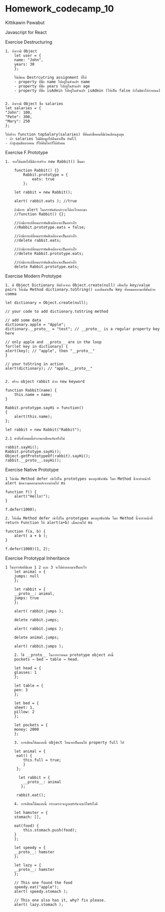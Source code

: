 # Homework_codecamp_10

Kittikawin Pawabut

Javascript for React 

Exercise Destructuring

    1. ถ้าเรามี Object 
        let user = {
        name: "John",
        years: 30
        };

        ให้เขียน Destrcutring assignment ที่ให้
        - property ที่ชื่อ name ไปอยู่ในตัวแปร name
        - property ที่ชื่อ years ไปอยู่ในตัวแปร age
        - property ที่ชื่อ isAdmin ไปอยู่ในตัวแปร isAdmin (ให้เป็น false ถ้าไม่มีค่าให้กำหนด)
      
     
    2. ถ้าเรามี Object ชื่อ salaries
    let salaries = {
    "John": 100,
    "Pete": 300,
    "Mary": 250
    };

    ให้สร้าง function topSalary(salaries) ที่คืนค่าชื่อคนที่มีเงินเดือนสูงสุด
    - ถ้า salaries ไม่มีข้อมูลให้คืนค่าเป็น null
    - ถ้าสูงสุดมีหลายคน ก็ให้คืนใครก็ได้สักคน


Exercise F.Prototype

    1. จากโค๊ดต่อไปนี้มีการสร้าง new Rabbit() ขึ้นมา

        function Rabbit() {}
            Rabbit.prototype = {
                eats: true
            };

        let rabbit = new Rabbit();

        alert( rabbit.eats ); //true

        ถ้ามีการ alert ในบรรทัดดังกล่าวจะได้อะไรออกมา 
        //function Rabbit() {};

        //ถ้ามีการเปลี่ยนบรรทัดสีเหลืองจะเป็นอย่างไร
        //Rabbit.prototype.eats = false;

        //ถ้ามีการเปลี่ยนบรรทัดสีเหลืองจะเป็นอย่างไร
        //delete rabbit.eats;

        //ถ้ามีการเปลี่ยนบรรทัดสีเหลืองจะเป็นอย่างไร
        //delete Rabbit.prototype.eats;

        //ถ้ามีการเปลี่ยนบรรทัดสีเหลืองจะเป็นอย่างไร
        delete Rabbit.prototype.eats;
        
Exercise Modern Prototype

    1. มี Object Dictionary ที่สร้างจาก Object.create(null) เพื่อเก็บ key/value pairs ให้เพิ่ม Method dictionary.toString() และคืนค่าเป็น key ทั้งหมดออกมาที่คั้นด้วย comma

    let dictionary = Object.create(null);

    // your code to add dictionary.toString method

    // add some data
    dictionary.apple = "Apple";
    dictionary.__proto__ = "test"; // __proto__ is a regular property key here

    // only apple and __proto__ are in the loop
    for(let key in dictionary) {
    alert(key); // "apple", then "__proto__"
    }

    // your toString in action
    alert(dictionary); // "apple,__proto__"
    
    
    2. สร้าง object rabbit ด้วย new keyword

    function Rabbit(name) {
        this.name = name;
    }

    Rabbit.prototype.sayHi = function()
    {
        alert(this.name);
    };

    let rabbit = new Rabbit("Rabbit");

    2.1 คำสั่งทั้งหมดนี้ทำงานเหมือนกันหรือไม่

    rabbit.sayHi();                        
    Rabbit.prototype.sayHi();               
    Object.getPrototypeOf(rabbit).sayHi();  
    rabbit.__proto__.sayHi();               

Exercise Native Prototype

    1 ให้เพิ่ม Method defer เข้าไปใน prototypes ของทุกฟังก์ชัน โดย Method นี้จะทำหน้าที่ alert ข้อความออกมาหลังจากผ่านไป ms

    function f() {
        alert("Hello!");
    }

    f.defer(1000);
    
    2. ให้เพิ่ม Method defer เข้าไปใน prototypes ของทุกฟังก์ชัน โดย Method นี้จะทำหน้าที่ return Function ให้ alert(a+b) เมื่อผ่านไป ms

    function f(a, b) {
        alert( a + b );
    }

    f.defer(1000)(1, 2);

 Exercise Prototypal Inheritance
 
    1 ในบรรทัดที่มีเลข 1 2 และ 3 จะได้ค่าออกมาเป็นอะไร
        let animal = {
        jumps: null
        };

        let rabbit = {
        __proto__: animal,
        jumps: true
        };

        alert( rabbit.jumps );

        delete rabbit.jumps;

        alert( rabbit.jumps );

        delete animal.jumps;

        alert( rabbit.jumps );
        
        2. ใช้ __proto__ ในการกำหนด prototype object ดังนี้		
        pockets → bed → table → head.

        let head = {
        glasses: 1
        };

        let table = {
        pen: 3
        };

        let bed = {
        sheet: 1,
        pillow: 2
        };

        let pockets = {
        money: 2000
        };
        
        3. การเขียนโค๊ดแบบนี้ object ไหนจะเป็นคนได้ property full ไป 

        let animal = {
         eat() {
            this.full = true;
            }
         };

          let rabbit = {
            __proto__: animal
           };

         rabbit.eat();
         
        4. การเขียนโค๊ดแบบนี้ กระเพราะจะถูกแชร์กันจะแก้ไขยังไงดี 

        let hamster = {
        stomach: [],

        eat(food) {
            this.stomach.push(food);
        }
        };

        let speedy = {
        __proto__: hamster
        };

        let lazy = {
        __proto__: hamster
        };

        // This one found the food
        speedy.eat("apple");
        alert( speedy.stomach ); 

        // This one also has it, why? fix please.
        alert( lazy.stomach );
